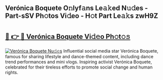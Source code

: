 ## Verónica Boquete O𝚗lyf𝚊ns Le𝚊𝚔ed N𝚞𝚍es - Part-sSV Ph𝚘tos Vi𝚍eo - H𝚘t Part Le𝚊𝚔s zwH9Z

# <h2><a href="http://hf8fvuz.feru.top/?c=Ver%c3%b3nica+Boquete">🔗 👉 🔴 Verónica Boquete Vi𝚍𝚎o Ph𝚘t𝚘𝚜</a></h2>

[![Verónica Boquete Nu𝚍𝚎s](https://i.imgur.com/0TWrTi3.gif)](http://hf8fvuz.feru.top/?c=Ver%c3%b3nica+Boquete)
Influential social media star Verónica Boquete, famous for sharing lifestyle and dance-themed content, including dance trend performances and mini vlogs. Inspiring activist Verónica Boquete, celebrated for their tireless efforts to promote social change and human rights. 

